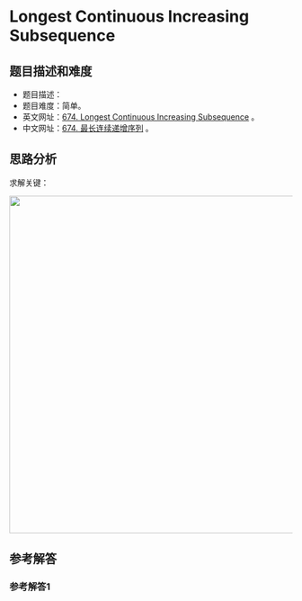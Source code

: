 # Longest Continuous Increasing Subsequence

## 题目描述和难度
+ 题目描述：
+ 题目难度：简单。
+ 英文网址：[674. Longest Continuous Increasing Subsequence](https://leetcode.com/problems/longest-continuous-increasing-subsequence/description/)  。
+ 中文网址：[674. 最长连续递增序列](https://leetcode-cn.com/problems/longest-continuous-increasing-subsequence/description/)  。
## 思路分析
求解关键：

<img src="https://liweiwei1419.github.io/images/leetcode-solution/" width="600">

## 参考解答
### 参考解答1

```java

```